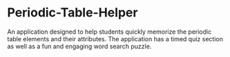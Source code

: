 # Periodic-Table-Helper
An application designed to help students quickly memorize the periodic table elements and their attributes. The application has a timed quiz section as well as a fun and engaging word search puzzle.
